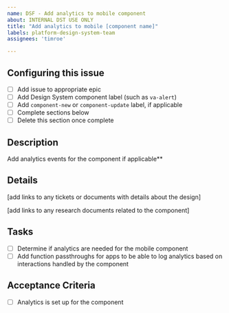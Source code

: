 ```yaml
---
name: DSF - Add analytics to mobile component 
about: INTERNAL DST USE ONLY
title: "Add analytics to mobile [component name]"
labels: platform-design-system-team
assignees: 'timroe'

---
```


## Configuring this issue
- [ ] Add issue to appropriate epic
- [ ] Add Design System component label (such as `va-alert`)
- [ ] Add `component-new` or `component-update` label, if applicable
- [ ] Complete sections below
- [ ] Delete this section once complete

## Description 

Add analytics events for the component if applicable**
## Details

[add links to any tickets or documents with details about the design]

[add links to any research documents related to the component]
  
## Tasks

- [ ] Determine if analytics are needed for the mobile component
- [ ] Add function passthroughs for apps to be able to log analytics based on interactions handled by the component

## Acceptance Criteria
- [ ] Analytics is set up for the component
